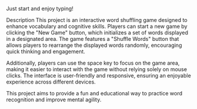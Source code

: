Just start and enjoy typing!

Description
This project is an interactive word shuffling game designed to enhance vocabulary and cognitive skills. Players can start a new game by clicking the "New Game" button, which initializes a set of words displayed in a designated area. The game features a "Shuffle Words" button that allows players to rearrange the displayed words randomly, encouraging quick thinking and engagement.

Additionally, players can use the space key to focus on the game area, making it easier to interact with the game without relying solely on mouse clicks. The interface is user-friendly and responsive, ensuring an enjoyable experience across different devices.

This project aims to provide a fun and educational way to practice word recognition and improve mental agility.

